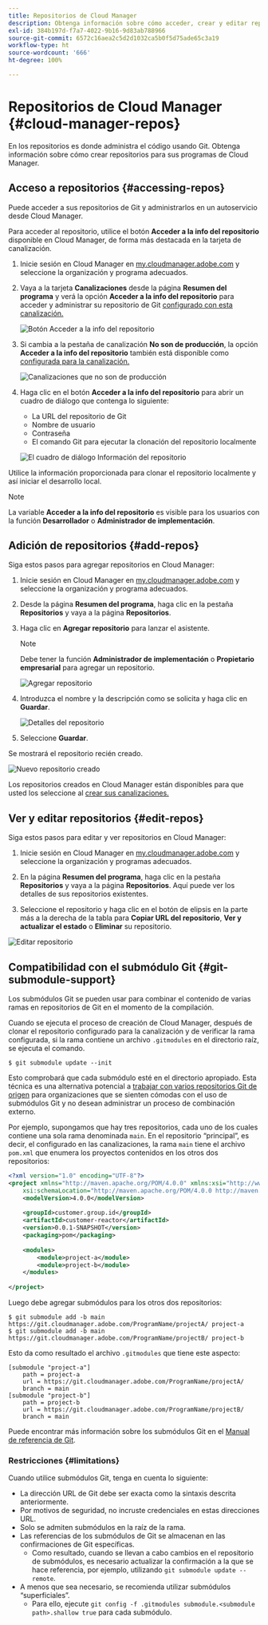 ```yaml
---
title: Repositorios de Cloud Manager
description: Obtenga información sobre cómo acceder, crear y editar repositorios para sus programas de Cloud Manager.
exl-id: 384b197d-f7a7-4022-9b16-9d83ab788966
source-git-commit: 6572c16aea2c5d2d1032ca5b0f5d75ade65c3a19
workflow-type: ht
source-wordcount: '666'
ht-degree: 100%

---
```



# Repositorios de Cloud Manager {#cloud-manager-repos}

En los repositorios es donde administra el código usando Git. Obtenga información sobre cómo crear repositorios para sus programas de Cloud Manager.

## Acceso a repositorios {#accessing-repos}

Puede acceder a sus repositorios de Git y administrarlos en un autoservicio desde Cloud Manager.

Para acceder al repositorio, utilice el botón **Acceder a la info del repositorio** disponible en Cloud Manager, de forma más destacada en la tarjeta de canalización.

1. Inicie sesión en Cloud Manager en [my.cloudmanager.adobe.com](https://my.cloudmanager.adobe.com) y seleccione la organización y programa adecuados.

1. Vaya a la tarjeta **Canalizaciones** desde la página **Resumen del programa** y verá la opción **Acceder a la info del repositorio** para acceder y administrar su repositorio de Git [configurado con esta canalización.](/help/using/production-pipelines.md)

   ![Botón Acceder a la info del repositorio](/help/assets/access-repo1.png)

1. Si cambia a la pestaña de canalización **No son de producción**, la opción **Acceder a la info del repositorio** también está disponible como [configurada para la canalización.](/help/using/non-production-pipelines.md)

   ![Canalizaciones que no son de producción](/help/assets/access-repo-nonprod.png)

1. Haga clic en el botón **Acceder a la info del repositorio** para abrir un cuadro de diálogo que contenga lo siguiente:

   * La URL del repositorio de Git
   * Nombre de usuario
   * Contraseña
   * El comando Git para ejecutar la clonación del repositorio localmente

   ![El cuadro de diálogo Información del repositorio](/help/assets/access-repo-create.png)

Utilice la información proporcionada para clonar el repositorio localmente y así iniciar el desarrollo local.

>[!NOTE]
>
>La variable **Acceder a la info del repositorio** es visible para los usuarios con la función **Desarrollador** o **Administrador de implementación**.

## Adición de repositorios {#add-repos}

Siga estos pasos para agregar repositorios en Cloud Manager:

1. Inicie sesión en Cloud Manager en [my.cloudmanager.adobe.com](https://my.cloudmanager.adobe.com) y seleccione la organización y programa adecuados.

1. Desde la página **Resumen del programa**, haga clic en la pestaña **Repositorios** y vaya a la página **Repositorios**.

1. Haga clic en **Agregar repositorio** para lanzar el asistente.

   >[!NOTE]
   >
   >Debe tener la función **Administrador de implementación** o **Propietario empresarial** para agregar un repositorio.

   ![Agregar repositorio](/help/assets/create-repo2.png)

1. Introduzca el nombre y la descripción como se solicita y haga clic en **Guardar**.

   ![Detalles del repositorio](/help/assets/repo-1.png)

1. Seleccione **Guardar**.

Se mostrará el repositorio recién creado.

![Nuevo repositorio creado](/help/assets/create-repo3.png)

Los repositorios creados en Cloud Manager están disponibles para que usted los seleccione al [crear sus canalizaciones.](/help/overview/ci-cd-pipelines.md)

## Ver y editar repositorios {#edit-repos}

Siga estos pasos para editar y ver repositorios en Cloud Manager:

1. Inicie sesión en Cloud Manager en [my.cloudmanager.adobe.com](https://my.cloudmanager.adobe.com) y seleccione la organización y programas adecuados.

1. En la página **Resumen del programa**, haga clic en la pestaña **Repositorios** y vaya a la página **Repositorios**. Aquí puede ver los detalles de sus repositorios existentes.

1. Seleccione el repositorio y haga clic en el botón de elipsis en la parte más a la derecha de la tabla para **Copiar URL del repositorio**, **Ver y actualizar el estado** o **Eliminar** su repositorio.

![Editar repositorio](/help/assets/create-repo3.png)

## Compatibilidad con el submódulo Git {#git-submodule-support}

Los submódulos Git se pueden usar para combinar el contenido de varias ramas en repositorios de Git en el momento de la compilación.

Cuando se ejecuta el proceso de creación de Cloud Manager, después de clonar el repositorio configurado para la canalización y de verificar la rama configurada, si la rama contiene un archivo `.gitmodules` en el directorio raíz, se ejecuta el comando.

```
$ git submodule update --init
```

Esto comprobará que cada submódulo esté en el directorio apropiado. Esta técnica es una alternativa potencial a [trabajar con varios repositorios Git de origen](/help/managing-code/multiple-git-repos.md) para organizaciones que se sienten cómodas con el uso de submódulos Git y no desean administrar un proceso de combinación externo.

Por ejemplo, supongamos que hay tres repositorios, cada uno de los cuales contiene una sola rama denominada `main`. En el repositorio “principal”, es decir, el configurado en las canalizaciones, la rama `main` tiene el archivo `pom.xml` que enumera los proyectos contenidos en los otros dos repositorios:

```xml
<?xml version="1.0" encoding="UTF-8"?>
<project xmlns="http://maven.apache.org/POM/4.0.0" xmlns:xsi="http://www.w3.org/2001/XMLSchema-instance"
    xsi:schemaLocation="http://maven.apache.org/POM/4.0.0 http://maven.apache.org/maven-v4_0_0.xsd">
    <modelVersion>4.0.0</modelVersion>
   
    <groupId>customer.group.id</groupId>
    <artifactId>customer-reactor</artifactId>
    <version>0.0.1-SNAPSHOT</version>
    <packaging>pom</packaging>
   
    <modules>
        <module>project-a</module>
        <module>project-b</module>
    </modules>
   
</project>
```

Luego debe agregar submódulos para los otros dos repositorios:

```shell
$ git submodule add -b main https://git.cloudmanager.adobe.com/ProgramName/projectA/ project-a
$ git submodule add -b main https://git.cloudmanager.adobe.com/ProgramName/projectB/ project-b
```

Esto da como resultado el archivo `.gitmodules` que tiene este aspecto:

```text
[submodule "project-a"]
    path = project-a
    url = https://git.cloudmanager.adobe.com/ProgramName/projectA/
    branch = main
[submodule "project-b"]
    path = project-b
    url = https://git.cloudmanager.adobe.com/ProgramName/projectB/
    branch = main
```

Puede encontrar más información sobre los submódulos Git en el [Manual de referencia de Git](https://git-scm.com/book/en/v2/Git-Tools-Submodules).

### Restricciones     {#limitations}

Cuando utilice submódulos Git, tenga en cuenta lo siguiente:

* La dirección URL de Git debe ser exacta como la sintaxis descrita anteriormente.
* Por motivos de seguridad, no incruste credenciales en estas direcciones URL.
* Solo se admiten submódulos en la raíz de la rama.
* Las referencias de los submódulos de Git se almacenan en las confirmaciones de Git específicas.
   * Como resultado, cuando se llevan a cabo cambios en el repositorio de submódulos, es necesario actualizar la confirmación a la que se hace referencia, por ejemplo, utilizando `git submodule update --remote`.
* A menos que sea necesario, se recomienda utilizar submódulos “superficiales”.
   * Para ello, ejecute `git config -f .gitmodules submodule.<submodule path>.shallow true` para cada submódulo.
